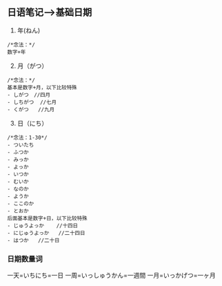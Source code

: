 ## 日语笔记-->基础日期

1. 年(ねん)
```
/*念法：*/
数字+年
```

2. 月（がつ）
```
/*念法：*/
基本是数字+月，以下比较特殊
- しがつ　//四月
- しちがつ	//七月
- くがつ	//九月
```
3. 日（にち）
```
/*念法：1-30*/
- ついたち
- ふつか
- みっか
- よっか
- いつか
- むいか
- なのか
- ようか
- ここのか
- とおか
后面基本是数字+日，以下比较特殊
- じゅうよっか	//十四日
- にじゅうよっか	//二十四日
- はつか	//二十日
```

### 日期数量词
一天=いちにち=一日
一周=いっしゅうかん=一週間
一月=いっかげつ=一ヶ月
